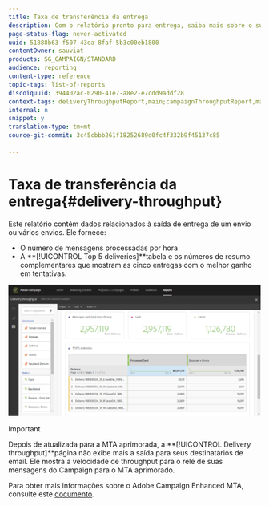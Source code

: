 ```yaml
---
title: Taxa de transferência da entrega
description: Com o relatório pronto para entrega, saiba mais sobre o sucesso de sua entrega.
page-status-flag: never-activated
uuid: 51888b63-f507-43ea-8faf-5b3c00eb1800
contentOwner: sauviat
products: SG_CAMPAIGN/STANDARD
audience: reporting
content-type: reference
topic-tags: list-of-reports
discoiquuid: 394402ac-0290-41e7-a8e2-e7cdd9addf28
context-tags: deliveryThroughputReport,main;campaignThroughputReport,main;programThroughputReport,main
internal: n
snippet: y
translation-type: tm+mt
source-git-commit: 3c45cbbb261f18252689d0fc4f332b9f45137c85

---
```



# Taxa de transferência da entrega{#delivery-throughput}

Este relatório contém dados relacionados à saída de entrega de um envio ou vários envios. Ele fornece:

* O número de mensagens processadas por hora
* A **[!UICONTROL Top 5 deliveries]**tabela e os números de resumo complementares que mostram as cinco entregas com o melhor ganho em tentativas.

![](assets/delivery_reports_1.png)

>[!IMPORTANT]
>
>Depois de atualizada para a MTA aprimorada, a **[!UICONTROL Delivery throughput]**página não exibe mais a saída para seus destinatários de email. Ele mostra a velocidade de throughput para o relé de suas mensagens do Campaign para o MTA aprimorado.
>
>Para obter mais informações sobre o Adobe Campaign Enhanced MTA, consulte este [documento](https://helpx.adobe.com/campaign/kb/campaign-enhanced-mta.html).
